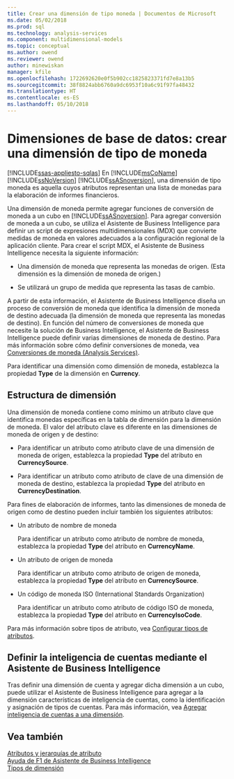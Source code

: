 ```yaml
---
title: Crear una dimensión de tipo moneda | Documentos de Microsoft
ms.date: 05/02/2018
ms.prod: sql
ms.technology: analysis-services
ms.component: multidimensional-models
ms.topic: conceptual
ms.author: owend
ms.reviewer: owend
author: minewiskan
manager: kfile
ms.openlocfilehash: 1722692620e0f5b902cc1825823371fd7e8a13b5
ms.sourcegitcommit: 38f8824abb6760a9dc6953f10a6c91f97fa48432
ms.translationtype: HT
ms.contentlocale: es-ES
ms.lasthandoff: 05/10/2018
---
```

# <a name="database-dimensions---create-a-currency-type-dimension"></a>Dimensiones de base de datos: crear una dimensión de tipo de moneda
[!INCLUDE[ssas-appliesto-sqlas](../../includes/ssas-appliesto-sqlas.md)]
  En [!INCLUDE[msCoName](../../includes/msconame-md.md)] [!INCLUDE[ssNoVersion](../../includes/ssnoversion-md.md)] [!INCLUDE[ssASnoversion](../../includes/ssasnoversion-md.md)], una dimensión de tipo moneda es aquella cuyos atributos representan una lista de monedas para la elaboración de informes financieros.  
  
 Una dimensión de moneda permite agregar funciones de conversión de moneda a un cubo en [!INCLUDE[ssASnoversion](../../includes/ssasnoversion-md.md)]. Para agregar conversión de moneda a un cubo, se utiliza el Asistente de Business Intelligence para definir un script de expresiones multidimensionales (MDX) que convierte medidas de moneda en valores adecuados a la configuración regional de la aplicación cliente. Para crear el script MDX, el Asistente de Business Intelligence necesita la siguiente información:  
  
-   Una dimensión de moneda que representa las monedas de origen. (Esta dimensión es la dimensión de moneda de origen.)  
  
-   Se utilizará un grupo de medida que representa las tasas de cambio.  
  
 A partir de esta información, el Asistente de Business Intelligence diseña un proceso de conversión de moneda que identifica la dimensión de moneda de destino adecuada (la dimensión de moneda que representa las monedas de destino). En función del número de conversiones de moneda que necesite la solución de Business Intelligence, el Asistente de Business Intelligence puede definir varias dimensiones de moneda de destino. Para más información sobre cómo definir conversiones de moneda, vea [Conversiones de moneda &#40;Analysis Services&#41;](../../analysis-services/currency-conversions-analysis-services.md).  
  
 Para identificar una dimensión como dimensión de moneda, establezca la propiedad **Type** de la dimensión en **Currency**.  
  
## <a name="dimension-structure"></a>Estructura de dimensión  
 Una dimensión de moneda contiene como mínimo un atributo clave que identifica monedas específicas en la tabla de dimensión para la dimensión de moneda. El valor del atributo clave es diferente en las dimensiones de moneda de origen y de destino:  
  
-   Para identificar un atributo como atributo clave de una dimensión de moneda de origen, establezca la propiedad **Type** del atributo en **CurrencySource**.  
  
-   Para identificar un atributo como atributo de clave de una dimensión de moneda de destino, establezca la propiedad **Type** del atributo en **CurrencyDestination**.  
  
 Para fines de elaboración de informes, tanto las dimensiones de moneda de origen como de destino pueden incluir también los siguientes atributos:  
  
-   Un atributo de nombre de moneda  
  
     Para identificar un atributo como atributo de nombre de moneda, establezca la propiedad **Type** del atributo en **CurrencyName**.  
  
-   Un atributo de origen de moneda  
  
     Para identificar un atributo como atributo de origen de moneda, establezca la propiedad **Type** del atributo en **CurrencySource**.  
  
-   Un código de moneda ISO (International Standards Organization)  
  
     Para identificar un atributo como atributo de código ISO de moneda, establezca la propiedad **Type** del atributo en **CurrencyIsoCode**.  
  
 Para más información sobre tipos de atributo, vea [Configurar tipos de atributos](../../analysis-services/multidimensional-models/attribute-properties-configure-attribute-types.md).  
  
## <a name="defining-account-intelligence-with-the-business-intelligence-wizard"></a>Definir la inteligencia de cuentas mediante el Asistente de Business Intelligence  
 Tras definir una dimensión de cuenta y agregar dicha dimensión a un cubo, puede utilizar el Asistente de Business Intelligence para agregar a la dimensión características de inteligencia de cuentas, como la identificación y asignación de tipos de cuentas. Para más información, vea [Agregar inteligencia de cuentas a una dimensión](../../analysis-services/multidimensional-models/bi-wizard-add-account-intelligence-to-a-dimension.md).  
  
## <a name="see-also"></a>Vea también  
 [Atributos y jerarquías de atributo](../../analysis-services/multidimensional-models-olap-logical-dimension-objects/attributes-and-attribute-hierarchies.md)   
 [Ayuda de F1 de Asistente de Business Intelligence](http://msdn.microsoft.com/library/155ac80c-63ae-47aa-9e86-9396e3d920eb)   
 [Tipos de dimensión](../../analysis-services/multidimensional-models-olap-logical-dimension-objects/database-dimension-properties-types.md)  
  
  
